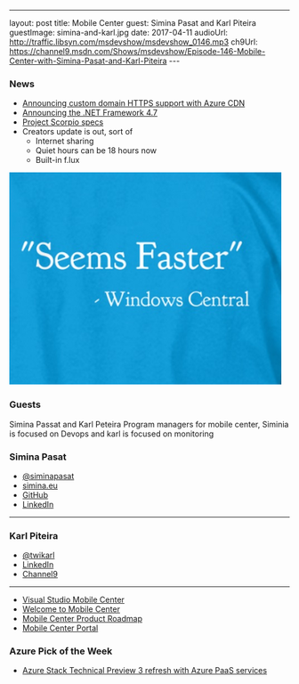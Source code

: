 ---
layout: post
title: Mobile Center
guest: Simina Pasat and Karl Piteira
guestImage: simina-and-karl.jpg
date: 2017-04-11
audioUrl: http://traffic.libsyn.com/msdevshow/msdevshow_0146.mp3
ch9Url: https://channel9.msdn.com/Shows/msdevshow/Episode-146-Mobile-Center-with-Simina-Pasat-and-Karl-Piteira
--- 
 
### News

 - [Announcing custom domain HTTPS support with Azure CDN](https://azure.microsoft.com/en-us/blog/announcing-custom-domain-https-support-with-azure-cdn/)
 - [Announcing the .NET Framework 4.7](https://blogs.msdn.microsoft.com/dotnet/2017/04/05/announcing-the-net-framework-4-7/)
 - [Project Scorpio specs](http://www.xbox.com/en-us/project-scorpio)
 - Creators update is out, sort of 
   - Internet sharing
   - Quiet hours can be 18 hours now
   - Built-in f.lux

 ![seems faster](seems-faster.jpg)

### Guests

Simina Passat and Karl Peteira Program managers for mobile center, Siminia is focused on Devops and karl is focused on monitoring 

### Simina Pasat

 - [@siminapasat](https://twitter.com/siminapasat)
 - [simina.eu](http://www.simina.eu/)
 - [GitHub](https://github.com/siminapasat)
 - [LinkedIn](https://www.linkedin.com/in/simina-pasat-5707a633/)

-----------------------------------------------------

### Karl Piteira

 - [@twikarl](https://twitter.com/twikarl?lang=en)
 - [LinkedIn](https://www.linkedin.com/in/karlpiteira/)
 - [Channel9](https://channel9.msdn.com/Events/Speakers/karl-piteira)

------------------------------------------------------

-   [Visual Studio Mobile Center](https://www.visualstudio.com/vs/mobile-center/)
-   [Welcome to Mobile Center](https://docs.microsoft.com/en-us/mobile-center/)
-   [Mobile Center Product Roadmap](https://docs.microsoft.com/en-us/mobile-center/general/roadmap)
-   [Mobile Center Portal](https://mobile.azure.com/login)

### Azure Pick of the Week

 - [Azure Stack Technical Preview 3 refresh with Azure PaaS services](https://azure.microsoft.com/en-us/blog/azure-stack-technical-preview-3-refresh-with-azure-paas-services/)
